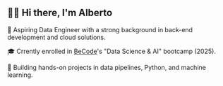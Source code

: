## 👋🏻 Hi there, I'm Alberto 

🎯 Aspiring Data Engineer with a strong background in back-end development and cloud solutions.

🎓 Crrently enrolled in [BeCode](https://github.com/becodeorg)'s "Data Science & AI" bootcamp (2025).

🐍 Building hands-on projects in data pipelines, Python, and machine learning.

